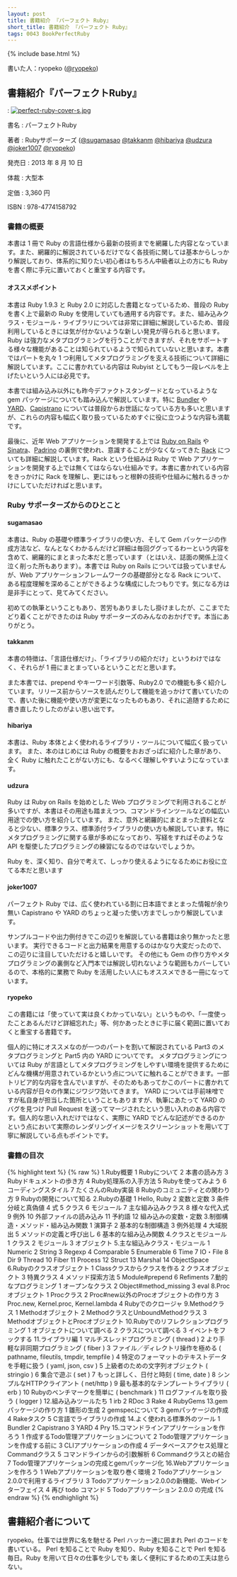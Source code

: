 ```yaml
---
layout: post
title: 書籍紹介 『パーフェクト Ruby』
short_title: 書籍紹介 『パーフェクト Ruby』
tags: 0043 BookPerfectRuby
---
```

{% include base.html %}


書いた人：ryopeko ([@ryopeko](https://twitter.com/ryopeko))

## 書籍紹介『パーフェクトRuby』
: [![perfect-ruby-cover-s.jpg]({{base}}{{site.baseurl}}/images/0043-BookPerfectRuby/perfect-ruby-cover-s.jpg)](http://www.amazon.co.jp/exec/obidos/ASIN/4774158798/rubynokai-22/)

書名
:  パーフェクトRuby

著者
:  Rubyサポーターズ ([@sugamasao](https://twitter.com/sugamasao) [@takkanm](https://twitter.com/takkanm) [@hibariya](https://twitter.com/hibariya) [@udzura](https://twitter.com/udzura) [@joker1007](https://twitter.com/joker1007) [@ryopeko](https://twitter.com/ryopeko))

発売日
:  2013 年 8 月 10 日

体裁
:  大型本

定価
:  3,360 円

ISBN
:  978-4774158792

### 書籍の概要

本書は 1 冊で Ruby の言語仕様から最新の技術までを網羅した内容となっています。また、網羅的に解説されているだけでなく各技術に関しては基本からしっかり解説しており、体系的に知りたい初心者はもちろん中級者以上の方にも Ruby を書く際に手元に置いておくと重宝する内容です。

#### オススメポイント

本書は Ruby 1.9.3 と Ruby 2.0 に対応した書籍となっているため、普段の Ruby を書く上で最新の Ruby を使用していても通用する内容です。また、組み込みクラス・モジュール・ライブラリについては非常に詳細に解説しているため、普段利用しているときには気が付かないような新しい発見が得られると思います。Ruby は強力なメタプログラミングを行うことができますが、それをサポートする様々な機能があることは知られているようで知られていないと思います。本書ではパートを丸々 1 つ利用してメタプログラミングを支える技術について詳細に解説しています。ここに書かれている内容は Rubyist としてもう一段レベルを上げたいという人には必見です。

本書では組み込み以外にも昨今デファクトスタンダードとなっているような gem パッケージについても踏み込んで解説しています。特に [Bundler](http://bundler.io/) や [YARD](http://yardoc.org/)、[Capistrano](http://www.capistranorb.com/) については普段からお世話になっている方も多いと思いますが、これらの内容も幅広く取り扱っているためすぐに役に立つような内容も満載です。

最後に、近年 Web アプリケーションを開発する上では [Ruby on Rails](http://rubyonrails.org/) や [Sinatra](http://www.sinatrarb.com/)、[Padrino](http://www.padrinorb.com/) の裏側で使われ、意識することが少なくなってきた [Rack](http://rack.github.io/) についても詳細に解説しています。Rack という仕組みは Ruby で Web アプリケーションを開発する上では無くてはならない仕組みです。本書に書かれている内容をきっかけに Rack を理解し、更にはもっと根幹の技術や仕組みに触れるきっかけにしていただければと思います。

### Ruby サポーターズからのひとこと

#### sugamasao

本書は、Ruby の基礎や標準ライブラリの使い方、そして Gem パッケージの作成方法など、なんとなくわかるんだけど詳細は毎回ググってるわーという内容を含めて、網羅的にまとまった本だと思っています（とはいえ、誌面の関係上泣く泣く削った所もあります）。本書では Ruby on Rails については扱っていませんが、Web アプリケーションフレームワークの基礎部分となる Rack について、ある程度理解を深めることができるような構成にしたつもりです。気になる方は是非手にとって、見てみてください。

初めての執筆ということもあり、苦労もありましたし掛けましたが、ここまでたどり着くことができたのは Ruby サポーターズのみんなのおかげです。本当にありがとう。

#### takkanm

本書の特徴は、「言語仕様だけ」、「ライブラリの紹介だけ」というわけではなく、それらが 1 冊にまとまっているということだと思います。

また本書では、prepend やキーワード引数等、Ruby2.0 での機能も多く紹介しています。リリース前からソースを読んだりして機能を追っかけて書いていたので、書いた後に機能や使い方が変更になったものもあり、それに追随するために書き直したりしたのがよい思い出です。

#### hibariya

本書は、Ruby 本体とよく使われるライブラリ・ツールについて幅広く扱っています。
また、本のはじめには Ruby の概要をおおざっぱに紹介した章があり、全く Ruby に触れたことがない方にも、なるべく理解しやすいようになっています。

#### udzura

Ruby は Ruby on Rails を始めとした Web プログラミングで利用されることが多いですが、本書はその用途も踏まえつつ、コマンドラインツールなどの幅広い用途での使い方を紹介しています。
また、意外と網羅的にまとまった資料となると少ない、標準クラス、標準添付ライブラリの使い方も解説しています。特にメタプログラミングに関する章が多めになっており、写経をすればそのような API を駆使したプログラミングの練習になるのではないでしょうか。

Ruby を、深く知り、自分で考えて、しっかり使えるようになるためにお役に立てる本だと思います

#### joker1007

パーフェクト Ruby では、広く使われている割に日本語でまとまった情報が余り無い Capistrano や YARD のちょっと凝った使い方までしっかり解説しています。

サンプルコードや出力例付きでこの辺りを解説している書籍は余り無かったと思います。
実行できるコードと出力結果を用意するのはかなり大変だったので、この辺りに注目していただけると嬉しいです。
その他にも Gem の作り方やメタプログラミングの裏側など入門本では解説し切れないような範囲もカバーしているので、本格的に業務で Ruby を活用したい人にもオススメできる一冊になっています。

#### ryopeko

この書籍には「使っていて実は良くわかっていない」というものや、「一度使ったことあるんだけど詳細忘れた」等、何かあったときに手に届く範囲に置いておくと重宝する書籍です。

個人的に特にオススメなのが一つのパートを割いて解説されている Part3 のメタプログラミングと Part5 内の YARD についてです。
メタプログラミングについては Ruby が言語としてメタプログラミングをしやすい環境を提供するためにどんな機構が用意されているかという点についてに触れることができます。一部トリビア的な内容を含んでいますが、そのためもあってかこのパートに書かれている内容が日々の作業にジワジワ効いてきます。
YARD については手前味噌ですが私自身が担当した箇所ということもありますが、執筆にあたって YARD のバグを見つけ Pull Request を送ってマージされたという思い入れのある内容です。個人的な思い入れだけではなく、実際に YARD でどんな記述ができるのかという点において実際のレンダリングイメージをスクリーンショットを用いて丁寧に解説している点もポイントです。

### 書籍の目次

{% highlight text %}
{% raw %}
1.Ruby概要
        1 Rubyについて
        2 本書の読み方
        3 Rubyドキュメントの歩き方
        4 Ruby処理系の入手方法
        5 Rubyを使ってみよう
        6 コーディングスタイル
        7 たくさんのRuby実装
        8 Rubyのコミュニティとの関わり方
        9 Rubyの開発について知る
2.Rubyの基礎
        1 Hello, Ruby
        2 変数と定数
        3 条件分岐と真偽値
        4 式
        5 クラス
        6 モジュール
        7 主な組み込みクラス
        8 様々な代入式
        9 例外
        10 外部ファイルの読み込み
        11 予約語
        12 組み込みの変数・定数
3.制御構造・メソッド・組み込み関数
        1 演算子
        2 基本的な制御構造
        3 例外処理
        4 大域脱出
        5 メソッドの定義と呼び出し
        6 基本的な組み込み関数
4.クラスとモジュール
        1 クラス
        2 モジュール
        3 オブジェクト
5.主な組込みクラス・モジュール
        1 Numeric
        2 String
        3 Regexp
        4 Comparable
        5 Enumerable
        6 Time
        7 IO・File
        8 Dir
        9 Thread
        10 Fiber
        11 Process
        12 Struct
        13 Marshal
        14 ObjectSpace
6.Rubyのクラスオブジェクト
        1 Classクラスからクラスを作る
        2 クラスオブジェクト
        3 特異クラス
        4 メソッド探索方法
        5 Module#prepend
        6 Refiments
7.動的なプログラミング
        1 オープンなクラス
        2 Object#method_missing
        3 eval
8.Procオブジェクト
        1 Procクラス
        2 Proc#new以外のProcオブジェクトの作り方
        3 Proc.new, Kernel.proc, Kernel.lambda
        4 Rubyでのクロージャ
9.Methodクラス
        1 Methodオブジェクト
        2 MethodクラスとUnboundMethodクラス
        3 MethodオブジェクトとProcオブジェクト
10.Rubyでのリフレクションプログラミング
        1 オブジェクトについて調べる
        2 クラスについて調べる
        3 イベントをフックする
11.ライブラリ編
        1 マルチスレッドプログラミング ( thread )
        2 より手軽な非同期プログラミング ( fiber )
        3 ファイル／ディレクトリ操作を極める ( pathname, fileutils, tmpdir, tempfile )
        4 特定のフォーマットのテキストデータを手軽に扱う ( yaml, json, csv )
        5 上級者のための文字列オブジェクト ( stringio )
        6 集合で遊ぶ ( set )
        7 もっと詳しく、日付と時刻 ( time, date )
        8 シンプルなHTTPクライアント ( net/http )
        9 最も基本的なテンプレートライブラリ ( erb )
        10 Rubyのベンチマークを簡単に ( benchmark )
        11 ログファイルを取り扱う ( logger )
12.組み込みツールたち
        1 irb
        2 RDoc
        3 Rake
        4 RubyGems
13.gemパッケージの作り方
        1 雛形の生成
        2 gemspecについて
        3 gemパッケージの作成
        4 Rakeタスク
        5 C言語でライブラリの作成
14.よく使われる標準外のツール
        1 Bundler
        2 Capistrano
        3 YARD
        4 Pry
15.コマンドラインアプリケーションを作ろう
        1 作成するTodo管理アプリケーションについて
        2 Todo管理アプリケーションを作成する前に
        3 CLIアプリケーションの作成
        4 データベースアクセス処理とCommandクラス
        5 コマンドラインからの引数解析
        6 Commandクラスとの結合
        7 Todo管理アプリケーションの完成とgemパッケージ化
16.Webアプリケーションを作ろう
        1 Webアプリケーションを取り巻く環境
        2 Todoアプリケーション2.0.0で利用するライブラリ
        3 Todoアプリケーション2.0.0の新機能、Webインターフェイス
        4 再び todo コマンド
        5 Todoアプリケーション 2.0.0 の完成
{% endraw %}
{% endhighlight %}


## 書籍紹介者について

ryopeko。仕事では世界に名を馳せる Perl ハッカー達に囲まれ Perl のコードを書いている。 Perl を知ることで Ruby を知り、Ruby を知ることで Perl を知る毎日。Ruby を用いて日々の仕事を少しでも 楽しく便利にするための工夫は怠らない。


